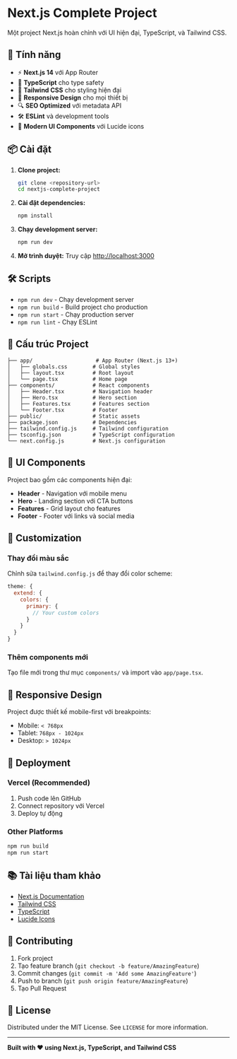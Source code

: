 # Next.js Complete Project

Một project Next.js hoàn chỉnh với UI hiện đại, TypeScript, và Tailwind CSS.

## 🚀 Tính năng

- ⚡ **Next.js 14** với App Router
- 🔷 **TypeScript** cho type safety
- 🎨 **Tailwind CSS** cho styling hiện đại
- 📱 **Responsive Design** cho mọi thiết bị
- 🔍 **SEO Optimized** với metadata API
- 🛠️ **ESLint** và development tools
- 🎯 **Modern UI Components** với Lucide icons

## 📦 Cài đặt

1. **Clone project:**
   ```bash
   git clone <repository-url>
   cd nextjs-complete-project
   ```

2. **Cài đặt dependencies:**
   ```bash
   npm install
   ```

3. **Chạy development server:**
   ```bash
   npm run dev
   ```

4. **Mở trình duyệt:**
   Truy cập [http://localhost:3000](http://localhost:3000)

## 🛠️ Scripts

- `npm run dev` - Chạy development server
- `npm run build` - Build project cho production
- `npm run start` - Chạy production server
- `npm run lint` - Chạy ESLint

## 📁 Cấu trúc Project

```
├── app/                    # App Router (Next.js 13+)
│   ├── globals.css        # Global styles
│   ├── layout.tsx         # Root layout
│   └── page.tsx           # Home page
├── components/            # React components
│   ├── Header.tsx         # Navigation header
│   ├── Hero.tsx           # Hero section
│   ├── Features.tsx       # Features section
│   └── Footer.tsx         # Footer
├── public/                # Static assets
├── package.json           # Dependencies
├── tailwind.config.js     # Tailwind configuration
├── tsconfig.json          # TypeScript configuration
└── next.config.js         # Next.js configuration
```

## 🎨 UI Components

Project bao gồm các components hiện đại:

- **Header** - Navigation với mobile menu
- **Hero** - Landing section với CTA buttons
- **Features** - Grid layout cho features
- **Footer** - Footer với links và social media

## 🔧 Customization

### Thay đổi màu sắc
Chỉnh sửa `tailwind.config.js` để thay đổi color scheme:

```javascript
theme: {
  extend: {
    colors: {
      primary: {
        // Your custom colors
      }
    }
  }
}
```

### Thêm components mới
Tạo file mới trong thư mục `components/` và import vào `app/page.tsx`.

## 📱 Responsive Design

Project được thiết kế mobile-first với breakpoints:
- Mobile: `< 768px`
- Tablet: `768px - 1024px`
- Desktop: `> 1024px`

## 🚀 Deployment

### Vercel (Recommended)
1. Push code lên GitHub
2. Connect repository với Vercel
3. Deploy tự động

### Other Platforms
```bash
npm run build
npm run start
```

## 📚 Tài liệu tham khảo

- [Next.js Documentation](https://nextjs.org/docs)
- [Tailwind CSS](https://tailwindcss.com/docs)
- [TypeScript](https://www.typescriptlang.org/docs)
- [Lucide Icons](https://lucide.dev)

## 🤝 Contributing

1. Fork project
2. Tạo feature branch (`git checkout -b feature/AmazingFeature`)
3. Commit changes (`git commit -m 'Add some AmazingFeature'`)
4. Push to branch (`git push origin feature/AmazingFeature`)
5. Tạo Pull Request

## 📄 License

Distributed under the MIT License. See `LICENSE` for more information.

---

**Built with ❤️ using Next.js, TypeScript, and Tailwind CSS**
